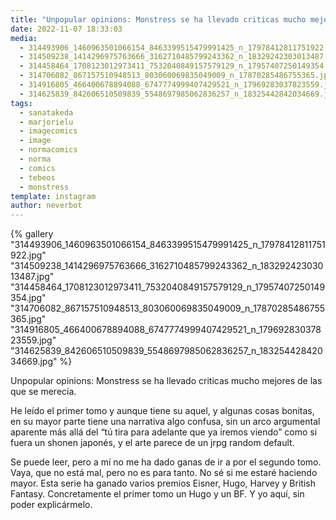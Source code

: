 ```yaml
---
title: "Unpopular opinions: Monstress se ha llevado criticas mucho mejores de las que se merecía"
date: 2022-11-07 18:33:03
media: 
  - 314493906_1460963501066154_8463399515479991425_n_17978412811751922.jpg
  - 314509238_1414296975763666_3162710485799243362_n_18329242303013487.jpg
  - 314458464_1708123012973411_7532040849157579129_n_17957407250149354.jpg
  - 314706082_867157510948513_803060069835049009_n_17870285486755365.jpg
  - 314916805_466400678894088_6747774999407429521_n_17969283037823559.jpg
  - 314625839_842606510509839_5548697985062836257_n_18325442842034669.jpg
tags: 
  - sanatakeda
  - marjorielu
  - imagecomics
  - image
  - normacomics
  - norma
  - comics
  - tebeos
  - monstress
template: instagram
author: neverbot
---
```


{% gallery "314493906_1460963501066154_8463399515479991425_n_17978412811751922.jpg" "314509238_1414296975763666_3162710485799243362_n_18329242303013487.jpg" "314458464_1708123012973411_7532040849157579129_n_17957407250149354.jpg" "314706082_867157510948513_803060069835049009_n_17870285486755365.jpg" "314916805_466400678894088_6747774999407429521_n_17969283037823559.jpg" "314625839_842606510509839_5548697985062836257_n_18325442842034669.jpg" %}

Unpopular opinions: Monstress se ha llevado criticas mucho mejores de las que se merecía.

He leído el primer tomo y aunque tiene su aquel, y algunas cosas bonitas, en su mayor parte tiene una narrativa algo confusa, sin un arco argumental aparente más allá del “tú tira para adelante que ya iremos viendo” como si fuera un shonen japonés, y el arte parece de un jrpg random default.

Se puede leer, pero a mí no me ha dado ganas de ir a por el segundo tomo. Vaya, que no está mal, pero no es para tanto. No sé si me estaré haciendo mayor. Esta serie ha ganado varios premios Eisner, Hugo, Harvey y British Fantasy. Concretamente el primer tomo un Hugo y un BF. Y yo aquí, sin poder explicármelo.

